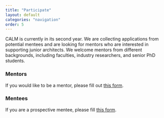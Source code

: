 ```yaml
---
title: "Participate"
layout: default
categories: "navigation"
order: 5
---
```


CALM is currently in its second year. We are
collecting applications from potential mentees and are looking for mentors who
are interested in supporting junior architects. We welcome mentors from
different backgrounds, including faculties, industry researchers, and senior PhD
students.

### Mentors
If you would like to be a mentor, please fill out [this
form](https://docs.google.com/forms/d/e/1FAIpQLSc_uZb6wZk10pW-acxKJrfyB4aUwsdi9S_2qX59XAlh6QJdEw/viewform).

### Mentees
If you are a prospective mentee, please fill [this form](https://docs.google.com/forms/d/e/1FAIpQLSefS7PUPL5dAUMlx7BIJ8N7QqGbDO5HJ845ZuGYBGH6Zn6ZDg/viewform).

<!-- We will continue to run a year-long program after this pilot program. We will
start collecting applications for the upcoming year-long program soon. Please
watch out for our announcements at [CASA
Twitter](https://twitter.com/comparchsa) and [CASA
Slack](https://www.sigarch.org/casa/#join). -->
